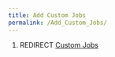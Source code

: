 ```yaml
---
title: Add Custom Jobs
permalink: /Add_Custom_Jobs/
---
```


1.  REDIRECT [Custom Jobs](/Custom_Jobs "wikilink")
